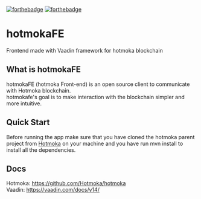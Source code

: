 [![forthebadge](https://forthebadge.com/images/badges/made-with-java.svg)](https://forthebadge.com)
[![forthebadge](https://forthebadge.com/images/badges/check-it-out.svg)](https://forthebadge.com)

# hotmokaFE
Frontend made with Vaadin framework for hotmoka blockchain

What is hotmokaFE
---
hotmokaFE (hotmoka Front-end) is an open source client to communicate with Hotmoka blockchain. <br />
hotmokafe's goal is to make interaction with the blockchain simpler and more intuitive.

Quick Start
---
Before running the app make sure that you have cloned the hotmoka parent project from [Hotmoka](https://github.com/Hotmoka/hotmoka) on your machine and you have run mvn install to install all the dependencies.

Docs
---
Hotmoka: https://github.com/Hotmoka/hotmoka <br />
Vaadin: https://vaadin.com/docs/v14/

